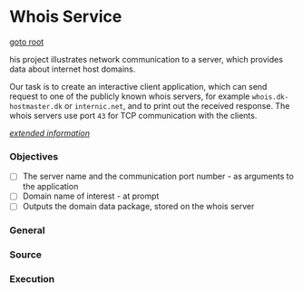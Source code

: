 # Whois Service
[goto root](../README.md)

his project illustrates network communication to a server, which provides data about internet host domains.

Our task is to create an interactive client application, which can send request to one of the publicly known whois servers, for example `whois.dk-hostmaster.dk` or `internic.net`, and to print out the received response. The whois servers use port `43` for TCP communication with the clients.

_[extended information](https://datsoftlyngby.github.io/soft2020fall/resources/3eefb230-P1-WhoisClient.html)_

### Objectives
- [ ] The server name and the communication port number - as arguments to the application
- [ ] Domain name of interest - at prompt
- [ ] Outputs the domain data package, stored on the whois server

### General

### Source

### Execution
